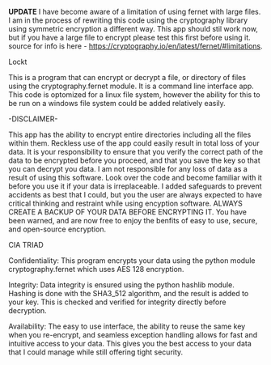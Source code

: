 **UPDATE**
I have become aware of a limitation of using fernet with large files. I am in the process of rewriting this code
using the cryptography library using symmetric encryption a different way. This app should stil work now, but if you 
have a large file to encrypt please test this first before using it. source for info is here - https://cryptography.io/en/latest/fernet/#limitations.




Lockt

This is a program that can encrypt or decrypt a file, or directory of files using the cryptography.fernet module. It is a command line interface app. This code is optomized for a linux file system, however the ability for this to be run on a windows file system could be added relatively easily. 

-DISCLAIMER-

This app has the ability to encrypt entire directories including all the files within them. Reckless use of the app could easily result in total loss of your data. It is your responsibility to ensure that you verify the correct path of the data to be encrypted before you proceed, and that you save the key so that you can decrypt you data. I am not responsible for any loss of data as a result of using this software. Look over the code and become familiar with it before you use it if your data is irreplaceable. I added safeguards to prevent accidents as best that I could, but you the user are always expected to have critical thinking and restraint while using encyption software. ALWAYS CREATE A BACKUP OF YOUR DATA BEFORE ENCRYPTING IT. You have been warned, and are now free to enjoy the benfits of easy to use, secure, and open-source encryption. 

CIA TRIAD

Confidentiality:
This program encrypts your data using the python module cryptography.fernet which uses AES 128 encryption.

Integrity:
Data integrity is ensured using the python hashlib module. Hashing is done with the SHA3_512 algorithm, and the result is added to your key. This is checked and verified for integrity directly before decryption.
        
Availability:
The easy to use interface, the ability to reuse the same key when you re-encrypt, and seamless exception handling allows for fast and intuitive access to your data. This gives you the best access to your data that I could manage while still offering tight security.
        
        
